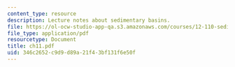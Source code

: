 ```yaml
---
content_type: resource
description: Lecture notes about sedimentary basins.
file: https://ol-ocw-studio-app-qa.s3.amazonaws.com/courses/12-110-sedimentary-geology-spring-2007/346c2652c9d9d89a21f43bf131f6e50f_ch11.pdf
file_type: application/pdf
resourcetype: Document
title: ch11.pdf
uid: 346c2652-c9d9-d89a-21f4-3bf131f6e50f
---
```

